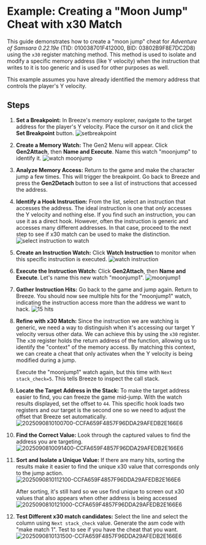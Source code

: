 # Example: Creating a "Moon Jump" Cheat with x30 Match

This guide demonstrates how to create a "moon jump" cheat for *Adventure of Samsara 0.22.19e* (TID: 010038701F412000, BID: 03802B9F8E7DC2D8) using the `x30` register matching method. This method is used to isolate and modify a specific memory address (like Y velocity) when the instruction that writes to it is too generic and is used for other purposes as well.

This example assumes you have already identified the memory address that controls the player's Y velocity.

## Steps

1.  **Set a Breakpoint:**
    In Breeze's memory explorer, navigate to the target address for the player's Y velocity. Place the cursor on it and click the **Set Breakpoint** button.
    ![setbreakpoint](https://github.com/user-attachments/assets/0dfeeb31-22d4-47fc-9ee9-1d9fc966dc8e)

2.  **Create a Memory Watch:**
    The Gen2 Menu will appear. Click **Gen2Attach**, then **Name and Execute**. Name this watch "moonjump" to identify it.
   ![watch moonjump](https://github.com/user-attachments/assets/46ae39bc-83ee-4038-9d23-8f1eaa112124)

3.  **Analyze Memory Access:**
    Return to the game and make the character jump a few times. This will trigger the breakpoint. Go back to Breeze and press the **Gen2Detach** button to see a list of instructions that accessed the address.

4.  **Identify a Hook Instruction:**
    From the list, select an instruction that accesses the address. The ideal instruction is one that *only* accesses the Y velocity and nothing else. If you find such an instruction, you can use it as a direct hook. However, often the instruction is generic and accesses many different addresses. In that case, proceed to the next step to see if x30 match can be used to make the distinction.
    ![select instruction to watch](https://github.com/user-attachments/assets/e113cf94-65ab-4c26-862e-3f0524907d8e)

5.  **Create an Instruction Watch:**
    Click **Watch Instruction** to monitor when this specific instruction is executed.
    ![watch instruction](https://github.com/user-attachments/assets/2ad8f3d3-1116-4b68-92f4-62d8c6ef03ae)

6.  **Execute the Instruction Watch:**
    Click **Gen2Attach**, then **Name and Execute**. Let's name this new watch "moonjump1".
   ![moonjump1](https://github.com/user-attachments/assets/05780a5d-a7f3-47cc-8ec4-e2dfae361fba)

7.  **Gather Instruction Hits:**
    Go back to the game and jump again. Return to Breeze. You should now see multiple hits for the "moonjump1" watch, indicating the instruction access more than the address we want to hack.
    ![15 hits](https://github.com/user-attachments/assets/5961846a-3655-4304-9796-fbe993038454)

8.  **Refine with x30 Match:**
    Since the instruction we are watching is generic, we need a way to distinguish when it's accessing our target Y velocity versus other data. We can achieve this by using the `x30` register. The `x30` register holds the return address of the function, allowing us to identify the "context" of the memory access. By matching this context, we can create a cheat that only activates when the Y velocity is being modified during a jump.

    Execute the "moonjump1" watch again, but this time with `Next stack_check=5`. This tells Breeze to inspect the call stack.

9.  **Locate the Target Address in the Stack:**
    To make the target address easier to find, you can freeze the game mid-jump. With the watch results displayed, set the offset to `44`. This specific hook loads two registers and our target is the second one so we need to adjust the offset that Breeze set automatically.
    ![2025090810100700-CCFA659F4857F96DDA29AFEDB2E166E6](https://github.com/user-attachments/assets/84ba5f16-cf27-440c-a396-f099c1d5e9c9)

10. **Find the Correct Value:**
    Look through the captured values to find the address you are targeting.
   ![2025090810091400-CCFA659F4857F96DDA29AFEDB2E166E6](https://github.com/user-attachments/assets/36b1f3c6-301b-4b0c-a1f2-f1d5a3f3f6b5)

11. **Sort and Isolate a Unique Value:**
    If there are many hits, sorting the results make it easier to find the unique x30 value that corresponds only to the jump action.
    ![2025090810112100-CCFA659F4857F96DDA29AFEDB2E166E6](https://github.com/user-attachments/assets/c5b92361-fb94-4145-b782-88b7880c7646)

    After sorting, it's still hard so we use find unique to screen out x30 values that also appears when other address is being accessed
   ![2025090810121000-CCFA659F4857F96DDA29AFEDB2E166E6](https://github.com/user-attachments/assets/1554e02e-97e0-4c04-8696-31082c93aa90)

12. **Test Different x30 match candidates:**
    Select the line and select the column using `Next stack_check` value. Generate the asm code with "make match 1". Test to see if you have the cheat that you want. 
   ![2025090810131500-CCFA659F4857F96DDA29AFEDB2E166E6](https://github.com/user-attachments/assets/035236da-3db7-4307-b466-1655763c7813)

   
